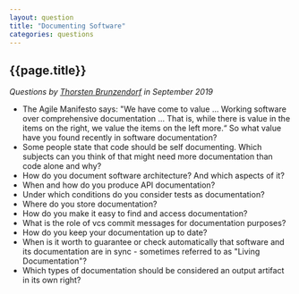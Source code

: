 ```yaml
---
layout: question
title: "Documenting Software"
categories: questions
---
```


## {{page.title}}

_Questions by <a href="https://twitter.com/thbrunzendorf">Thorsten Brunzendorf</a> in September 2019_

* The Agile Manifesto says: "We have come to value ... Working software over comprehensive documentation … That is, while there is value in the items on the right, we value the items on the left more.“ So what value have you found recently in software documentation?
* Some people state that code should be self documenting. Which subjects can you think of that might need more documentation than code alone and why?
* How do you document software architecture? And which aspects of it?
* When and how do you produce API documentation?
* Under which conditions do you consider tests as documentation?
* Where do you store documentation?
* How do you make it easy to find and access documentation?
* What is the role of vcs commit messages for documentation purposes?
* How do you keep your documentation up to date?
* When is it worth to guarantee or check automatically that software and its documentation are in sync - sometimes referred to as "Living Documentation"?
* Which types of documentation should be considered an output artifact in its own right?
